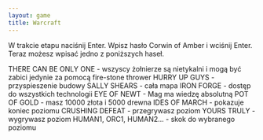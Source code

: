 ```yaml
---
layout: game
title: Warcraft
---
```


W trakcie etapu naciśnij Enter. Wpisz hasło Corwin of Amber
i wciśnij Enter. Teraz możesz wpisać jedno z poniższych haseł.

THERE CAN BE ONLY ONE	- wszyscy żołnierze są nietykalni i mogą
                          		  być zabici jedynie za pomocą 
fire-stone 
			  thrower
HURRY UP GUYS 		- przyspieszenie budowy
SALLY SHEARS 		- cała mapa
IRON FORGE 		- dostęp do wszystkich technologii
EYE OF NEWT 		- Mag ma wiedzę absolutną
POT OF GOLD 		- masz 10000 złota i 5000 drewna
IDES OF MARCH 		- pokazuje koniec poziomu
CRUSHING DEFEAT 	- przegrywasz poziom
YOURS TRULY 		- wygrywasz poziom
HUMAN1, ORC1, HUMAN2... 	- skok do wybranego 
poziomu

